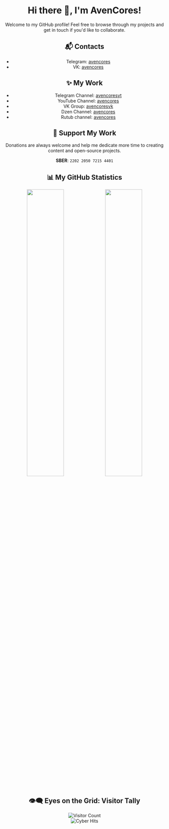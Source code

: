<div align="center">

# Hi there 👋, I'm AvenCores!

Welcome to my GitHub profile! Feel free to browse through my projects and get in touch if you'd like to collaborate.

## 📬 Contacts
- Telegram: [avencores](https://t.me/avencores)  
- VK: [avencores](https://vk.com/avencores)

## ✨ My Work
- Telegram Channel: [avencoresyt](https://t.me/avencoresyt)  
- YouTube Channel: [avencores](https://youtube.com/@avencores)  
- VK Group: [avencoresvk](https://vk.com/avencoresvk)  
- Dzen Channel: [avencores](https://dzen.ru/avencores)  
- Rutub channel: [avencores](https://rutube.ru/channel/34072414/)

## 💖 Support My Work
Donations are always welcome and help me dedicate more time to creating content and open-source projects.  

**SBER**: `2202 2050 7215 4401`

## 📊 My GitHub Statistics

<p align="center">
  <img width="48%" src="https://github-readme-stats.vercel.app/api?username=AvenCores&show_icons=true&theme=github_dark&hide_border=true&include_all_commits=true" />
  <img width="48%" src="https://github-readme-stats.vercel.app/api/top-langs/?username=AvenCores&layout=compact&theme=github_dark&hide_border=true" />
</p>

## 👁️‍🗨️ Eyes on the Grid: Visitor Tally
<img src="https://komarev.com/ghpvc/?username=AvenCores&label=Visitors&color=0e75b6&style=flat-square" alt="Visitor Count" />  
<br/>
<img src="https://visitor-badge.laobi.icu/badge?page_id=AvenCores.visitor-badge&left_color=black&right_color=green&left_text=Cyber+Hits" alt="Cyber Hits"/>  

</div>
